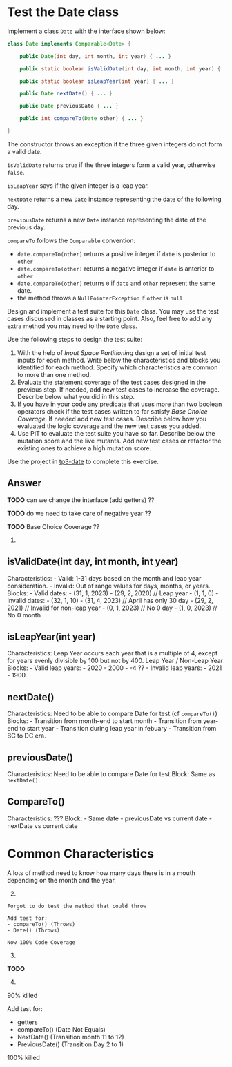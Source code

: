 # Test the Date class

Implement a class `Date` with the interface shown below:

```java
class Date implements Comparable<Date> {

    public Date(int day, int month, int year) { ... }

    public static boolean isValidDate(int day, int month, int year) { ... }

    public static boolean isLeapYear(int year) { ... }

    public Date nextDate() { ... }

    public Date previousDate { ... }

    public int compareTo(Date other) { ... }

}
```

The constructor throws an exception if the three given integers do not form a valid date.

`isValidDate` returns `true` if the three integers form a valid year, otherwise `false`.

`isLeapYear` says if the given integer is a leap year.

`nextDate` returns a new `Date` instance representing the date of the following day.

`previousDate` returns a new `Date` instance representing the date of the previous day.

`compareTo` follows the `Comparable` convention:

* `date.compareTo(other)` returns a positive integer if `date` is posterior to `other`
* `date.compareTo(other)` returns a negative integer if `date` is anterior to `other`
* `date.compareTo(other)` returns `0` if `date` and `other` represent the same date.
* the method throws a `NullPointerException` if `other` is `null` 

Design and implement a test suite for this `Date` class.
You may use the test cases discussed in classes as a starting point. 
Also, feel free to add any extra method you may need to the `Date` class.


Use the following steps to design the test suite:

1. With the help of *Input Space Partitioning* design a set of initial test inputs for each method. Write below the characteristics and blocks you identified for each method. Specify which characteristics are common to more than one method.
2. Evaluate the statement coverage of the test cases designed in the previous step. If needed, add new test cases to increase the coverage. Describe below what you did in this step.
3. If you have in your code any predicate that uses more than two boolean operators check if the test cases written to far satisfy *Base Choice Coverage*. If needed add new test cases. Describe below how you evaluated the logic coverage and the new test cases you added.
4. Use PIT to evaluate the test suite you have so far. Describe below the mutation score and the live mutants. Add new test cases or refactor the existing ones to achieve a high mutation score.

Use the project in [tp3-date](../code/tp3-date) to complete this exercise.

## Answer

**TODO** can we change the interface (add getters) ??

**TODO** do we need to take care of negative year ??

**TODO** Base Choice Coverage ??


1. 

## isValidDate(int day, int month, int year)
Characteristics:
    - Valid: 1-31 days based on the month and leap year consideration.
    - Invalid: Out of range values for days, months, or years.
Blocks:
    - Valid dates:
        - (31, 1, 2023) 
        - (29, 2, 2020) // Leap year
        - (1, 1, 0) 
    - Invalid dates: 
        - (32, 1, 10) 
        - (31, 4, 2023) // April has only 30 day
        - (29, 2, 2021) // Invalid for non-leap year
        - (0, 1, 2023) // No 0 day 
        - (1, 0, 2023) // No 0 month 

## isLeapYear(int year)
Characteristics:
     Leap Year occurs each year that is a multiple of 4, except for years evenly divisible by 100 but not by 400. 
    Leap Year / Non-Leap Year
Blocks:
    - Valid leap years:
        - 2020
        - 2000
        - -4 ??
    - Invalid leap years:
        - 2021
        - 1900

## nextDate()
Characteristics:
    Need to be able to compare Date for test (cf `compareTo()`)
Blocks:
    - Transition from month-end to start month
    - Transition from year-end to start year
    - Transition during leap year in febuary
    - Transition from BC to DC era.

## previousDate()
Characteristics:
    Need to be able to compare Date for test
Block:
    Same as `nextDate()`

## CompareTo()
Characteristics:
    ???
Block:
    - Same date
    - previousDate vs current date
    - nextDate vs current date

# Common Characteristics

A lots of method need to know how many days there is in a mouth depending on the month and the year. 

2. 

    Forgot to do test the method that could throw

    Add test for:
    - compareTo() (Throws)
    - Date() (Throws)

    Now 100% Code Coverage

3.

**TODO**

4.

90% killed

Add test for:
- getters
- compareTo() (Date Not Equals)
- NextDate() (Transition month 11 to 12)
- PreviousDate() (Transition Day 2 to 1)

100% killed